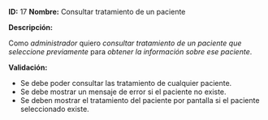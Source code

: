 **ID:** 17 **Nombre:** Consultar tratamiento de un paciente

**Descripción:**

Como *administrador* quiero *consultar tratamiento de un paciente que seleccione previamente* para *obtener la información sobre ese paciente*.

**Validación:**

* Se debe poder consultar las tratamiento de cualquier paciente.
* Se debe mostrar un mensaje de error si el paciente no existe.
* Se deben mostrar el tratamiento del paciente por pantalla si el paciente seleccionado existe.
